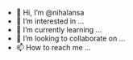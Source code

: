 - 👋 Hi, I’m @nihalansa
- 👀 I’m interested in ...
- 🌱 I’m currently learning ...
- 💞️ I’m looking to collaborate on ...
- 📫 How to reach me ...

<!---
nihalansa/nihalansa is a ✨ special ✨ repository because its `README.md` (this file) appears on your GitHub profile.
You can click the Preview link to take a look at your changes.
--->
